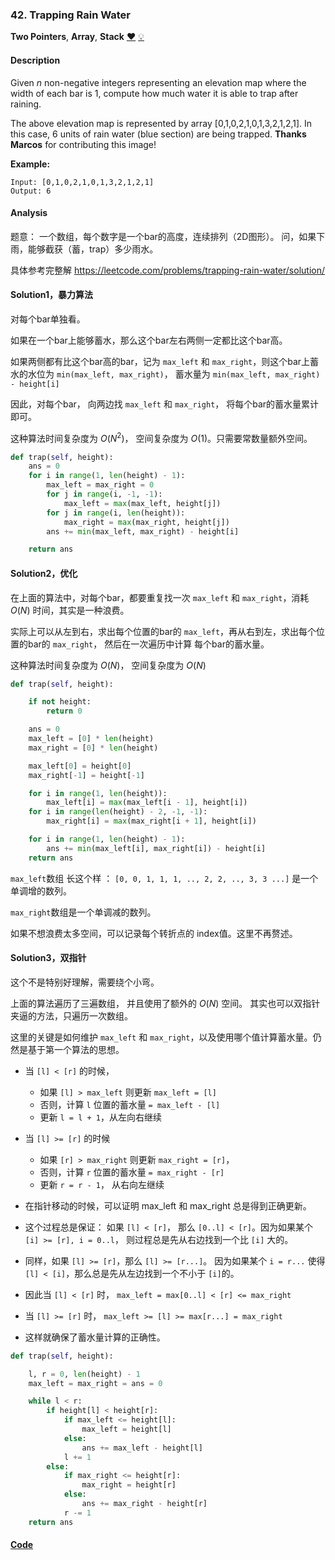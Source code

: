 ### 42. Trapping Rain Water

**Two Pointers**, **Array**, **Stack**    [❤️](https://leetcode.com/problems/trapping-rain-water)    	[💡](https://leetcode.com/articles/trapping-rain-water)

#### Description

Given _n_ non-negative integers representing an elevation map where the width of each bar is 1, compute how much water it is able to trap after raining.

The above elevation map is represented by array [0,1,0,2,1,0,1,3,2,1,2,1]. In this case, 6 units of rain water (blue section) are being trapped. **Thanks Marcos** for contributing this image!

**Example:**

```
Input: [0,1,0,2,1,0,1,3,2,1,2,1]
Output: 6
```

#### Analysis

题意： 一个数组，每个数字是一个bar的高度，连续排列（2D图形）。 问，如果下雨，能够截获（蓄，trap）多少雨水。

具体参考完整解 <https://leetcode.com/problems/trapping-rain-water/solution/>

#### Solution1，暴力算法

对每个bar单独看。

如果在一个bar上能够蓄水，那么这个bar左右两侧一定都比这个bar高。

如果两侧都有比这个bar高的bar，记为 `max_left` 和 `max_right`，则这个bar上蓄水的水位为 `min(max_left, max_right)`， 蓄水量为 `min(max_left, max_right) - height[i]`

因此，对每个bar， 向两边找 `max_left` 和 `max_right`， 将每个bar的蓄水量累计即可。

这种算法时间复杂度为  $O(N^2)$， 空间复杂度为 $O(1)$。只需要常数量额外空间。

```python
def trap(self, height):
    ans = 0
    for i in range(1, len(height) - 1):
        max_left = max_right = 0
        for j in range(i, -1, -1):
            max_left = max(max_left, height[j])
        for j in range(i, len(height)):
            max_right = max(max_right, height[j])
        ans += min(max_left, max_right) - height[i]

    return ans
```

#### Solution2，优化

在上面的算法中，对每个bar，都要重复找一次 `max_left` 和 `max_right`，消耗 $O(N)$ 时间，其实是一种浪费。

实际上可以从左到右，求出每个位置的bar的 `max_left`，再从右到左，求出每个位置的bar的 `max_right`， 然后在一次遍历中计算  每个bar的蓄水量。

这种算法时间复杂度为 $O(N)$， 空间复杂度为 $O(N)$

```python
def trap(self, height):

    if not height:
        return 0

    ans = 0
    max_left = [0] * len(height)
    max_right = [0] * len(height)

    max_left[0] = height[0]
    max_right[-1] = height[-1]

    for i in range(1, len(height)):
        max_left[i] = max(max_left[i - 1], height[i])
    for i in range(len(height) - 2, -1, -1):
        max_right[i] = max(max_right[i + 1], height[i])

    for i in range(1, len(height) - 1):
        ans += min(max_left[i], max_right[i]) - height[i]
    return ans
```

`max_left`数组 长这个样 ： `[0, 0, 1, 1, 1, .., 2, 2, .., 3, 3 ...]` 是一个单调增的数列。

`max_right`数组是一个单调减的数列。

如果不想浪费太多空间，可以记录每个转折点的 index值。这里不再赘述。

#### Solution3，双指针

这个不是特别好理解，需要绕个小弯。

上面的算法遍历了三遍数组， 并且使用了额外的 $O(N)$ 空间。 其实也可以双指针夹逼的方法，只遍历一次数组。

这里的关键是如何维护 `max_left` 和 `max_right`，以及使用哪个值计算蓄水量。仍然是基于第一个算法的思想。

- 当 `[l] < [r]` 的时候，
    - 如果 `[l] > max_left` 则更新 `max_left = [l]`
    - 否则，计算 `l` 位置的蓄水量 `= max_left - [l]`
    - 更新 `l = l + 1`，从左向右继续
- 当 `[l] >= [r]` 的时候
    - 如果 `[r] > max_right` 则更新 `max_right = [r]`，
    - 否则，计算 `r` 位置的蓄水量 `= max_right - [r]`
    - 更新 `r = r - 1`， 从右向左继续

- 在指针移动的时候，可以证明 max_left 和 max_right 总是得到正确更新。
- 这个过程总是保证： 如果 `[l] < [r]`， 那么 `[0..l] < [r]`。因为如果某个 `[i] >= [r], i = 0..l`， 则过程总是先从右边找到一个比 `[i]` 大的。
- 同样，如果 `[l] >= [r]`，那么 `[l] >= [r...]`。 因为如果某个 `i = r...` 使得 `[l] < [i]`，那么总是先从左边找到一个不小于 `[i]`的。
- 因此当 `[l] < [r]` 时， `max_left = max[0..l] < [r] <= max_right`
- 当 `[l] >= [r]` 时， `max_left >= [l] >= max[r...] = max_right`
- 这样就确保了蓄水量计算的正确性。

```python
def trap(self, height):

    l, r = 0, len(height) - 1
    max_left = max_right = ans = 0

    while l < r:
        if height[l] < height[r]:
            if max_left <= height[l]:
                max_left = height[l]
            else:
                ans += max_left - height[l]
            l += 1
        else:
            if max_right <= height[r]:
                max_right = height[r]
            else:
                ans += max_right - height[r]
            r -= 1
    return ans

```

#### [Code](../python/42.%20Trapping%20Rain%20Water.py)
